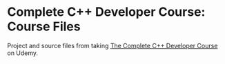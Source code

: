 # Complete C++ Developer Course: Course Files

Project and source files from taking [The Complete C++ Developer Course](https://www.udemy.com/course/the-complete-cpp-developer-course) on Udemy.